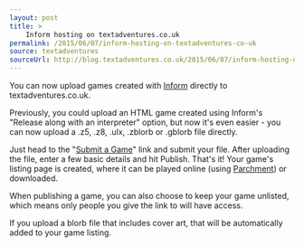 ```yaml
---
layout: post
title: >
    Inform hosting on textadventures.co.uk
permalink: /2015/06/07/inform-hosting-on-textadventures-co-uk
source: textadventures
sourceUrl: http://blog.textadventures.co.uk/2015/06/07/inform-hosting-on-textadventures-co-uk/
---
```

You can now upload games created with <a href="http://inform7.com/">Inform</a> directly to textadventures.co.uk.

Previously, you could upload an HTML game created using Inform's "Release along with an interpreter" option, but now it's even easier - you can now upload a .z5, .z8, .ulx, .zblorb or .gblorb file directly.

Just head to the "<a href="http://textadventures.co.uk/submit/submitfile">Submit a Game</a>" link and submit your file. After uploading the file, enter a few basic details and hit Publish. That's it! Your game's listing page is created, where it can be played online (using <a href="https://github.com/curiousdannii/parchment">Parchment</a>) or downloaded.

When publishing a game, you can also choose to keep your game unlisted, which means only people you give the link to will have access.

If you upload a blorb file that includes cover art, that will be automatically added to your game listing.